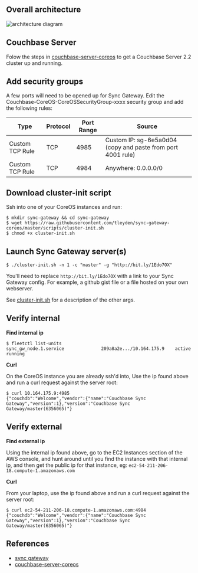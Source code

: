 
## Overall architecture

![architecture diagram](http://tleyden-misc.s3.amazonaws.com/blog_images/sync-gw-coreos-onion.png)


## Couchbase Server

Folow the steps in [couchbase-server-coreos](https://github.com/tleyden/couchbase-server-coreos/tree/master/2.2) to get a Couchbase Server 2.2 cluster up and running.

## Add security groups

A few ports will need to be opened up for Sync Gateway.  Edit the Couchbase-CoreOS-CoreOSSecurityGroup-xxxx security group and add the following rules: 

Type  | Protocol | Port Range | Source | 
------------- | ------------- | ------------- | ------------- 
Custom TCP Rule  | TCP | 4985 | Custom IP: sg-6e5a0d04 (copy and paste from port 4001 rule)
Custom TCP Rule  | TCP | 4984 | Anywhere: 0.0.0.0/0 


## Download cluster-init script

Ssh into one of your CoreOS instances and run:

```
$ mkdir sync-gateway && cd sync-gateway
$ wget https://raw.githubusercontent.com/tleyden/sync-gateway-coreos/master/scripts/cluster-init.sh
$ chmod +x cluster-init.sh
```

## Launch Sync Gateway server(s)

```
$ ./cluster-init.sh -n 1 -c "master" -g "http://bit.ly/1Edo7OX"
```

You'll need to replace `http://bit.ly/1Edo7OX` with a link to your Sync Gateway config.  For example, a github gist file or a file hosted on your own webserver.

See [cluster-init.sh](https://raw.githubusercontent.com/tleyden/sync-gateway-coreos/master/scripts/cluster-init.sh) for a description of the other args.

## Verify internal

**Find internal ip**

```
$ fleetctl list-units
sync_gw_node.1.service				209a8a2e.../10.164.175.9	active	running
```

**Curl**

On the CoreOS instance you are already ssh'd into, Use the ip found above and run a curl request against the server root:

```
$ curl 10.164.175.9:4985
{"couchdb":"Welcome","vendor":{"name":"Couchbase Sync Gateway","version":1},"version":"Couchbase Sync Gateway/master(6356065)"}
```

## Verify external

**Find external ip**

Using the internal ip found above, go to the EC2 Instances section of the AWS console, and hunt around until you find the instance with that internal ip, and then get the public ip for that instance, eg: `ec2-54-211-206-18.compute-1.amazonaws.com`


**Curl**

From your laptop, use the ip found above and run a curl request against the server root:

```
$ curl ec2-54-211-206-18.compute-1.amazonaws.com:4984
{"couchdb":"Welcome","vendor":{"name":"Couchbase Sync Gateway","version":1},"version":"Couchbase Sync Gateway/master(6356065)"}
```

## References

* [sync gateway](https://github.com/couchbase/sync_gateway)
* [couchbase-server-coreos](https://github.com/tleyden/couchbase-server-coreos)
